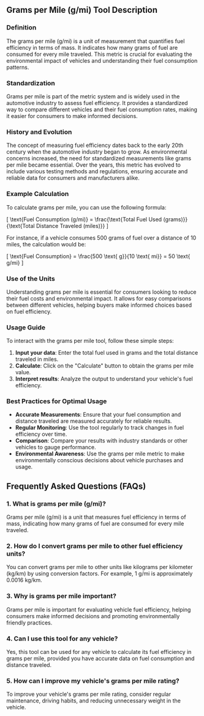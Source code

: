 ## Grams per Mile (g/mi) Tool Description

### Definition
The grams per mile (g/mi) is a unit of measurement that quantifies fuel efficiency in terms of mass. It indicates how many grams of fuel are consumed for every mile traveled. This metric is crucial for evaluating the environmental impact of vehicles and understanding their fuel consumption patterns.

### Standardization
Grams per mile is part of the metric system and is widely used in the automotive industry to assess fuel efficiency. It provides a standardized way to compare different vehicles and their fuel consumption rates, making it easier for consumers to make informed decisions.

### History and Evolution
The concept of measuring fuel efficiency dates back to the early 20th century when the automotive industry began to grow. As environmental concerns increased, the need for standardized measurements like grams per mile became essential. Over the years, this metric has evolved to include various testing methods and regulations, ensuring accurate and reliable data for consumers and manufacturers alike.

### Example Calculation
To calculate grams per mile, you can use the following formula:

\[ \text{Fuel Consumption (g/mi)} = \frac{\text{Total Fuel Used (grams)}}{\text{Total Distance Traveled (miles)}} \]

For instance, if a vehicle consumes 500 grams of fuel over a distance of 10 miles, the calculation would be:

\[ \text{Fuel Consumption} = \frac{500 \text{ g}}{10 \text{ mi}} = 50 \text{ g/mi} \]

### Use of the Units
Understanding grams per mile is essential for consumers looking to reduce their fuel costs and environmental impact. It allows for easy comparisons between different vehicles, helping buyers make informed choices based on fuel efficiency.

### Usage Guide
To interact with the grams per mile tool, follow these simple steps:
1. **Input your data**: Enter the total fuel used in grams and the total distance traveled in miles.
2. **Calculate**: Click on the "Calculate" button to obtain the grams per mile value.
3. **Interpret results**: Analyze the output to understand your vehicle's fuel efficiency.

### Best Practices for Optimal Usage
- **Accurate Measurements**: Ensure that your fuel consumption and distance traveled are measured accurately for reliable results.
- **Regular Monitoring**: Use the tool regularly to track changes in fuel efficiency over time.
- **Comparison**: Compare your results with industry standards or other vehicles to gauge performance.
- **Environmental Awareness**: Use the grams per mile metric to make environmentally conscious decisions about vehicle purchases and usage.

## Frequently Asked Questions (FAQs)

### 1. What is grams per mile (g/mi)?
Grams per mile (g/mi) is a unit that measures fuel efficiency in terms of mass, indicating how many grams of fuel are consumed for every mile traveled.

### 2. How do I convert grams per mile to other fuel efficiency units?
You can convert grams per mile to other units like kilograms per kilometer (kg/km) by using conversion factors. For example, 1 g/mi is approximately 0.0016 kg/km.

### 3. Why is grams per mile important?
Grams per mile is important for evaluating vehicle fuel efficiency, helping consumers make informed decisions and promoting environmentally friendly practices.

### 4. Can I use this tool for any vehicle?
Yes, this tool can be used for any vehicle to calculate its fuel efficiency in grams per mile, provided you have accurate data on fuel consumption and distance traveled.

### 5. How can I improve my vehicle's grams per mile rating?
To improve your vehicle's grams per mile rating, consider regular maintenance, driving habits, and reducing unnecessary weight in the vehicle.